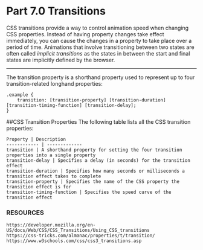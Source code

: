 # Part 7.0 Transitions

CSS transitions provide a way to control animation speed when changing CSS properties. Instead of having property changes take effect immediately, you can cause the changes in a property to take place over a period of time.
Animations that involve transitioning between two states are often called _implicit transitions_ as the states in between the start and final states are implicitly defined by the browser.

---

The transition property is a shorthand property used to represent up to four transition-related longhand properties:
```
.example {
    transition: [transition-property] [transition-duration] [transition-timing-function] [transition-delay];
}
```

##CSS Transition Properties
The following table lists all the CSS transition properties:

    Property | Description
    ------------ | -------------
    transition | A shorthand property for setting the four transition properties into a single property
    transition-delay | Specifies a delay (in seconds) for the transition effect
    transition-duration | Specifies how many seconds or milliseconds a transition effect takes to complete
    transition-property | Specifies the name of the CSS property the transition effect is for
    transition-timing-function | Specifies the speed curve of the transition effect






### RESOURCES
    https://developer.mozilla.org/en-US/docs/Web/CSS/CSS_Transitions/Using_CSS_transitions
    https://css-tricks.com/almanac/properties/t/transition/
    https://www.w3schools.com/css/css3_transitions.asp

